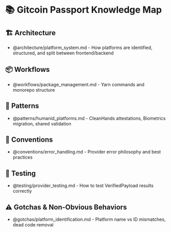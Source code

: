 # 📚 Gitcoin Passport Knowledge Map

## 🏗️ Architecture
- @architecture/platform_system.md - How platforms are identified, structured, and split between frontend/backend

## 📦 Workflows
- @workflows/package_management.md - Yarn commands and monorepo structure

## 🎨 Patterns
- @patterns/humanid_platforms.md - CleanHands attestations, Biometrics migration, shared validation

## 📝 Conventions
- @conventions/error_handling.md - Provider error philosophy and best practices

## 🧪 Testing
- @testing/provider_testing.md - How to test VerifiedPayload results correctly

## ⚠️ Gotchas & Non-Obvious Behaviors
- @gotchas/platform_identification.md - Platform name vs ID mismatches, dead code removal